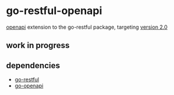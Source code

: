 # go-restful-openapi
[openapi](https://www.openapis.org) extension to the go-restful package, targeting [version 2.0](https://github.com/OAI/OpenAPI-Specification)

## work in progress

## dependencies

- [go-restful](https://github.com/emicklei/go-restful)
- [go-openapi](https://github.com/go-openapi/spec)